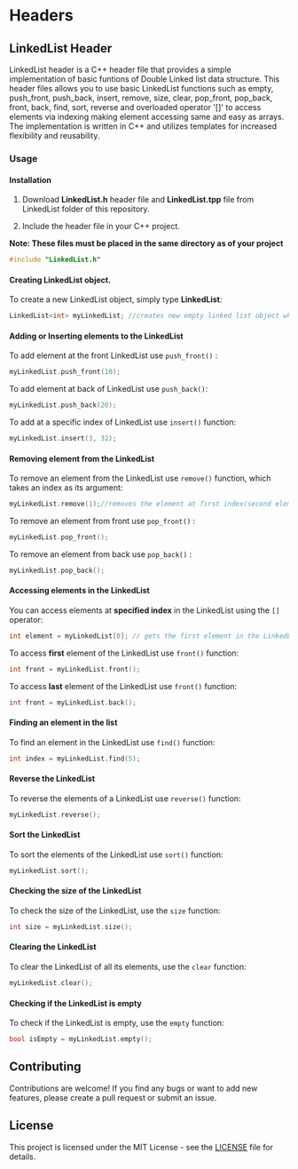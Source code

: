 
  # Headers

## LinkedList Header
LinkedList header is a C++ header file that provides a simple implementation of basic funtions of Double Linked list data structure. This header files allows you to use basic LinkedList functions such as empty, push_front, push_back, insert, remove, size, clear, pop_front, pop_back, front, back, find, sort, reverse and overloaded operator '[]' to access elements via indexing making element accessing same and easy as arrays. The implementation is written in C++ and utilizes templates for increased flexibility and reusability.

  

### Usage

  

#### Installation

1. Download **LinkedList.h** header file and **LinkedList.tpp** file from LinkedList folder of this repository.

2. Include the header file in your C++ project.

**Note: These files must be placed in the same directory as of your project**

  

``` C++
#include "LinkedList.h"
```
#### Creating LinkedList object.

To create a new LinkedList object, simply type **LinkedList**:

  

``` C++
LinkedList<int> myLinkedList; //creates new empty linked list object which will store data of type "int" only
```  
#### Adding or Inserting elements to the LinkedList

To add element at the front LinkedList use `push_front()` :

``` C++
myLinkedList.push_front(10);
```
To add element at back of LinkedList use `push_back()`:
```C++
myLinkedList.push_back(20);
```
To add at a specific index of LinkedList use `insert()` function:
```C++
myLinkedList.insert(3, 32);
```

#### Removing element from the LinkedList

To remove an element from the LinkedList use `remove()` function, which takes an index as its argument:
``` C++
myLinkedList.remove(1);//removes the element at first index(second element of the list)
```
To remove an element from front use `pop_front()` :
```C++
myLinkedList.pop_front();
```
To remove an element from back use `pop_back()` :
```C++
myLinkedList.pop_back();
```
#### Accessing elements in the LinkedList
You can access elements at **specified index** in the LinkedList using the `[]` operator:
``` C++
int element = myLinkedList[0]; // gets the first element in the LinkedList
```
To access **first** element of the LinkedList use `front()` function:
```C++
int front = myLinkedList.front();
```
To access **last** element of the LinkedList use `front()` function:
```C++
int front = myLinkedList.back();
```
#### Finding an element in the list
To find an element in the LinkedList use `find()` function:
```C++
int index = myLinkedList.find(5);
```
#### Reverse the LinkedList
To reverse the elements of a LinkedList use `reverse()` function:
```C++
myLinkedList.reverse();
```
#### Sort the LinkedList
To sort the elements of the LinkedList use `sort()` function:
```C++
myLinkedList.sort();
```

#### Checking the size of the LinkedList
To check the size of the LinkedList, use the `size` function:

``` C++
int size = myLinkedList.size();
```
#### Clearing the LinkedList

To clear the LinkedList of all its elements, use the `clear` function:
``` C++
myLinkedList.clear();
```
#### Checking if the LinkedList is empty

To check if the LinkedList is empty, use the `empty` function:
``` C++
bool isEmpty = myLinkedList.empty();
```
## Contributing

Contributions are welcome! If you find any bugs or want to add new features, please create a pull request or submit an issue.

## License

This project is licensed under the MIT License - see the [LICENSE](MyLibraryLicense.license) file for details.